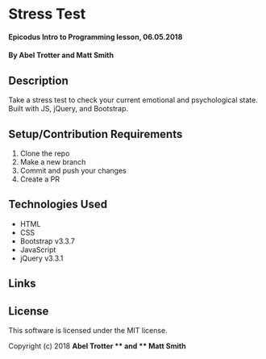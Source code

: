 # Stress Test

#### Epicodus Intro to Programming lesson, 06.05.2018

#### By Abel Trotter and Matt Smith

## Description

 Take a stress test to check your current emotional and psychological state. Built with JS, jQuery, and Bootstrap.

## Setup/Contribution Requirements

1. Clone the repo
1. Make a new branch
1. Commit and push your changes
1. Create a PR

## Technologies Used

* HTML
* CSS
* Bootstrap v3.3.7
* JavaScript
* jQuery v3.3.1

## Links


## License

This software is licensed under the MIT license.

Copyright (c) 2018 **Abel Trotter ** and ** Matt Smith**
